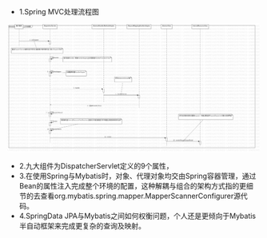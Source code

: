 * 1.Spring MVC处理流程图

![](SpringMVC工作流程图.png)

* 2.九大组件为DispatcherServlet定义的9个属性，
* 3.在使用Spring与Mybatis时，对象、代理对象均交由Spring容器管理，通过Bean的属性注入完成整个环境的配置，这种解耦与组合的架构方式指的更细节的去查看org.mybatis.spring.mapper.MapperScannerConfigurer源代码。
* 4.SpringData JPA与Mybatis之间如何权衡问题，个人还是更倾向于Mybatis半自动框架来完成更复杂的查询及映射。
